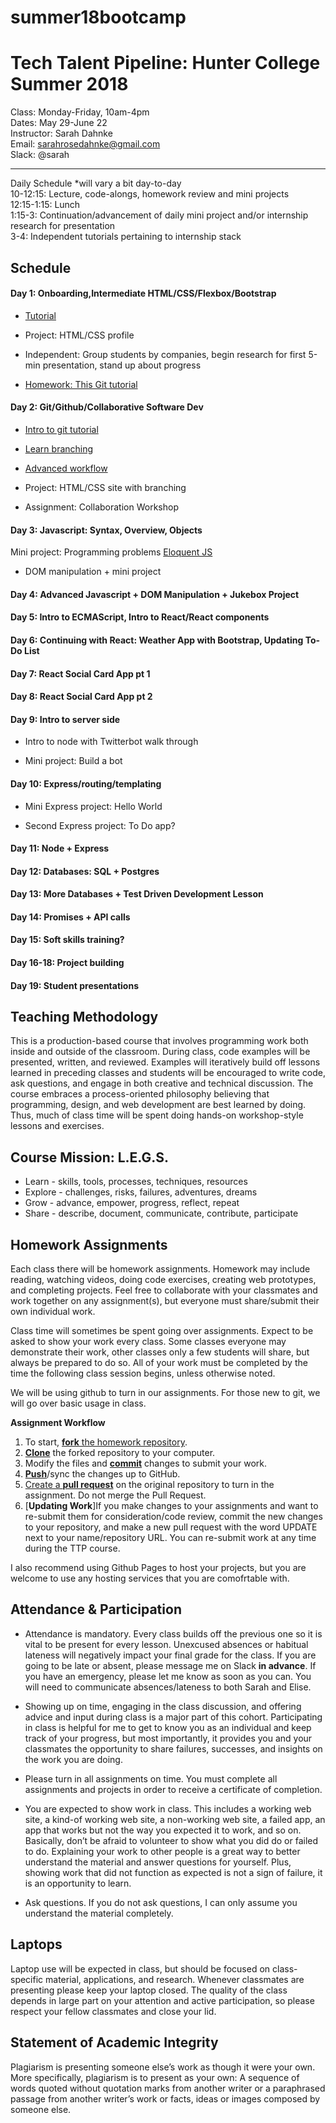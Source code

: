# summer18bootcamp
Tech Talent Pipeline: Hunter College Summer 2018
===============================

Class: Monday-Friday, 10am-4pm  
Dates: May 29-June 22  
Instructor: Sarah Dahnke  
Email: sarahrosedahnke@gmail.com  
Slack: @sarah

------------------
Daily Schedule *will vary a bit day-to-day  
10-12:15: Lecture, code-alongs, homework review and mini projects  
12:15-1:15: Lunch  
1:15-3: Continuation/advancement of daily mini project and/or internship research for presentation  
3-4: Independent tutorials pertaining to internship stack  

Schedule
--------

#### Day 1: Onboarding,Intermediate HTML/CSS/Flexbox/Bootstrap  

* [Tutorial](https://css-tricks.com/snippets/css/a-guide-to-flexbox)  

* Project: HTML/CSS profile  

* Independent: Group students by companies, begin research for first 5-min presentation, stand up about progress

* [Homework: This Git tutorial](https://try.github.io/levels/1/challenges/1)

#### Day 2: Git/Github/Collaborative Software Dev

* [Intro to git tutorial](https://www.codecademy.com/learn/learn-git)
* [Learn branching](https://learngitbranching.js.org/)
* [Advanced workflow](https://www.atlassian.com/git/tutorials/comparing-workflows)

* Project: HTML/CSS site with branching 

* Assignment: Collaboration Workshop

#### Day 3: Javascript: Syntax, Overview, Objects
Mini project: Programming problems [Eloquent JS](http://eloquentjavascript.net/)

* DOM manipulation + mini project

#### Day 4: Advanced Javascript + DOM Manipulation + Jukebox Project

#### Day 5: Intro to ECMAScript, Intro to React/React components

#### Day 6: Continuing with React: Weather App with Bootstrap, Updating To-Do List

#### Day 7: React Social Card App pt 1

#### Day 8: React Social Card App pt 2

#### Day 9: Intro to server side 

* Intro to node with Twitterbot walk through

* Mini project: Build a bot

#### Day 10: Express/routing/templating
* Mini Express project: Hello World

* Second Express project: To Do app?

#### Day 11: Node + Express

#### Day 12: Databases: SQL + Postgres

#### Day 13: More Databases + Test Driven Development Lesson

#### Day 14: Promises + API calls

#### Day 15: Soft skills training?

#### Day 16-18: Project building

#### Day 19: Student presentations


Teaching Methodology
--------------------
This is a production-based course that involves programming work both inside and outside of the classroom. During class, code examples will be presented, written, and reviewed. Examples will iteratively build off lessons learned in preceding classes and students will be encouraged to write code, ask questions, and engage in both creative and technical discussion. The course embraces a process-oriented philosophy believing that programming, design, and web development are best learned by doing. Thus, much of class time will be spent doing hands-on workshop-style lessons and exercises.

Course Mission: L.E.G.S.
------------------------
* Learn - skills, tools, processes, techniques, resources
* Explore - challenges, risks, failures, adventures, dreams 
* Grow - advance, empower, progress, reflect, repeat
* Share - describe, document, communicate, contribute, participate
    

Homework Assignments
---------------
Each class there will be homework assignments. Homework may include reading, watching videos, doing code exercises, creating web prototypes, and completing projects. Feel free to collaborate with your classmates and work together on any assignment(s), but everyone must share/submit their own individual work.  

Class time will sometimes be spent going over assignments. Expect to be asked to show your work every class. Some classes everyone may demonstrate their work, other classes only a few students will share, but always be prepared to do so. All of your work must be completed by the time the following class session begins, unless otherwise noted.

We will be using github to turn in our assignments. For those new to git, we will go over basic usage in class. 

**Assignment Workflow**  
   1. To start, [**fork** the homework repository](https://guides.github.com/activities/forking/).    
   2. [**Clone**](http://gitref.org/creating/#clone) the forked repository to your computer.    
   3. Modify the files and [**commit**](http://gitref.org/basic/#commit) changes to submit your work.   
   4. [**Push**](http://gitref.org/remotes/#push)/sync the changes up to GitHub.    
   5. [Create a **pull request**](https://help.github.com/articles/creating-a-pull-request/) on the original repository to turn in the assignment. Do not merge the Pull Request.
   5. [**Updating Work**]If you make changes to your assignments and want to re-submit them for consideration/code review, commit the new changes to your repository, and make a new pull request with the word UPDATE next to your name/repository URL. You can re-submit work at any time during the TTP course.

I also recommend using Github Pages to host your projects, but you are welcome to use any hosting services that you are comofrtable with.


Attendance & Participation
--------------------------

* Attendance is mandatory. Every class builds off the previous one so it is vital to be present for every lesson. Unexcused absences or habitual lateness will negatively impact your final grade for the class. If you are going to be late or absent, please message me on Slack **in advance**. If you have an emergency, please let me know as soon as you can. You will need to communicate absences/lateness to both Sarah and Elise.

* Showing up on time, engaging in the class discussion, and offering advice and input during class is a major part of this cohort. Participating in class is helpful for me to get to know you as an individual and keep track of your progress, but most importantly, it provides you and your classmates the opportunity to share failures, successes, and insights on the work you are doing.

* Please turn in all assignments on time. You must complete all assignments and projects in order to receive a certificate of completion.

* You are expected to show work in class. This includes a working web site, a kind-of working web site, a non-working web site, a failed app, an app that works but not the way you expected it to work, and so on. Basically, don’t be afraid to volunteer to show what you did do or failed to do. Explaining your work to other people is a great way to better understand the material and answer questions for yourself. Plus, showing work that did not function as expected is not a sign of failure, it is an opportunity to learn. 

* Ask questions. If you do not ask questions, I can only assume you understand the material completely.

Laptops
-------
Laptop use will be expected in class, but should be focused on class-specific material, applications, and research. Whenever classmates are presenting please keep your laptop closed. The quality of the class depends in large part on your attention and active participation, so please respect your fellow classmates and close your lid.


Statement of Academic Integrity 
-----------
Plagiarism is presenting someone else’s work as though it were your own. More specifically, plagiarism is to present as your own: A sequence of words quoted without quotation marks from another writer or a paraphrased passage from another writer’s work or facts, ideas or images composed by someone else.
